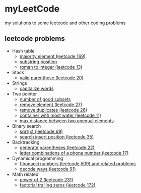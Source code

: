 # myLeetCode
my solutions to some leetcode and other coding problems

## leetcode problems
* Hash table
  * [majority element (leetcode 169)](/leetcode/majority_element.md)
  * [substring position](/leetcode/substring_position.md)
  * [roman to integer (leetcode 13)](/leetcode/roman_to_integer.md)
* Stack
  * [valid parenthese (leetcode 20)](/leetcode/valid_parenthese.md)
* Strings
  * [capitalize words](/leetcode/capitalize_words.ipynb)  
* Two pointer
  * [number of good subsets](/leetcode/number_of_good_subsets.md)
  * [remove element (leetcode 27)](/leetcode/remove_element.md)
  * [remove duplicates (leetcode 26)](/leetcode/remove_duplicates.md)
  * [container with most water (leetcode 11)](/leetcode/container_with_most_water.md)
  * [max distance between two unequal elements](/leetcode/max_distance.md)
* Binary search
  * [sqrt(x) (leetcode 69)](/leetcode/sqrt(x).md)
  * [search insert position (leetcode 35)](/leetcode/search_insert_position.md) 
* Backtracking 
  * [generate parentheses (leetcode 22)](/leetcode/generate_parentheses.md)
  * [letter combinations of a phone number (leetcode 17)]()
* Dynamical programming
  * [fibonacci numbers (leetcode 509) and related problems](/leetcode/fib.md)
  * [decode ways (leetcode 91)](/leetcode/decode_ways.md)
* Math related
  * [power of 2 (leetcode 231)](/leetcode/powerof2.py)
  * [factorial trailing zeros (leetcode 172)](/leetcode/trailing0.md)
 

